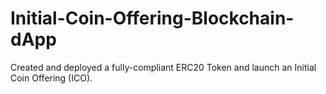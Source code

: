 # Initial-Coin-Offering-Blockchain-dApp
Created and deployed a fully-compliant ERC20 Token and launch an Initial Coin Offering (ICO).
